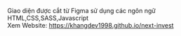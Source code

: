 Giao diện được cắt từ Figma sử dụng các ngôn ngữ HTML,CSS,SASS,Javascript <br>
Xem Website: https://khangdev1998.github.io/next-invest

